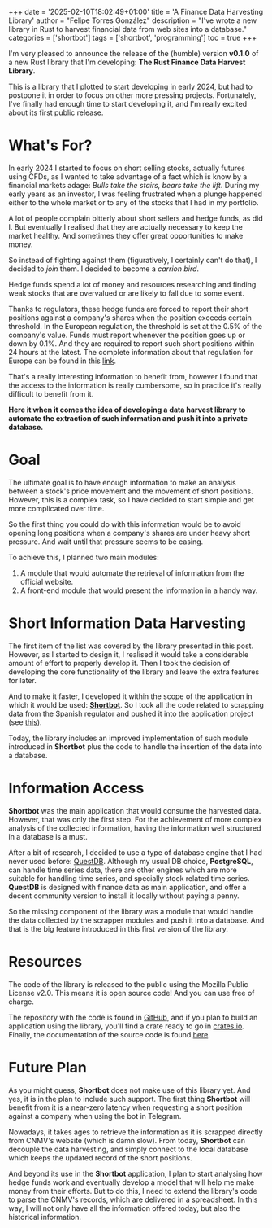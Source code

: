 +++
date = '2025-02-10T18:02:49+01:00'
title = 'A Finance Data Harvesting Library'
author = "Felipe Torres González"
description = "I've wrote a new library in Rust to harvest financial data from web sites into a database."
categories = ['shortbot']
tags = ['shortbot', 'programming']
toc = true
+++

I'm very pleased to announce the release of the (humble) version **v0.1.0** of a new Rust library that I'm developing: **The Rust Finance Data Harvest Library**.

This is a library that I plotted to start developing in early 2024, but had to postpone it in order to focus on other more pressing projects. Fortunately, I've finally had enough time to start developing it, and I'm really excited about its first public release.

# What's For?

In early 2024 I started to focus on short selling stocks, actually futures using CFDs, as I wanted to take advantage of a fact which is know by a financial markets adage: _Bulls take the stairs, bears take the lift_. During my early years as an investor, I was feeling frustrated when a plunge happened either to the whole market or to any of the stocks that I had in my portfolio.

A lot of people complain bitterly about short sellers and hedge funds, as did I. But eventually I realised that they are actually necessary to keep the market healthy. And sometimes they offer great opportunities to make money.

So instead of fighting against them (figuratively, I certainly can't do that), I decided to _join_ them. I decided to become a _carrion bird_. 

Hedge funds spend a lot of money and resources researching and finding weak stocks that are overvalued or are likely to fall due to some event. 

Thanks to regulators, these hedge funds are forced to report their short positions against a company's shares when the position exceeds certain threshold. In the European regulation, the threshold is set at the 0.5% of the company's value. Funds must report whenever the position goes up or down by 0.1%. And they are required to report such short positions within 24 hours at the latest. The complete information about that regulation for Europe can be found in this [link](https://eur-lex.europa.eu/legal-content/EN/TXT/HTML/?uri=CELEX:02012R0236-20240116).

That's a really interesting information to benefit from, however I found that the access to the information is really cumbersome, so in practice it's really difficult to benefit from it.

**Here it when it comes the idea of developing a data harvest library to automate the extraction of such information and push it into a private database.**

# Goal

The ultimate goal is to have enough information to make an analysis between a stock's price movement and the movement of short positions. However, this is a complex task, so I have decided to start simple and get more complicated over time.

So the first thing you could do with this information would be to avoid opening long positions when a company's shares are under heavy short pressure. And wait until that pressure seems to be easing.

To achieve this, I planned two main modules:

1. A module that would automate the retrieval of information from the official website.
2. A front-end module that would present the information in a handy way.

# Short Information Data Harvesting

The first item of the list was covered by the library presented in this post. However, as I started to design it, I realised it would take a considerable amount of effort to properly develop it. Then I took the decision of developing the core functionality of the library and leave the extra features for later.

And to make it faster, I developed it within the scope of the application in which it would be used: [**Shortbot**](https://felipe.nubecita.eu/projects/shortbot/). So I took all the code related to scrapping data from the Spanish regulator and pushed it into the application project (see [this](https://github.com/felipet/shortbot/commit/2a91d7b6ee8a43de5a5555b3455f6f4030e694c4)).

Today, the library includes an improved implementation of such module introduced in **Shortbot** plus the code to handle the insertion of the data into a database.

# Information Access

**Shortbot** was the main application that would consume the harvested data. However, that was only the first step. For the achievement of more complex analysis of the collected information, having the information well structured in a database is a must.

After a bit of research, I decided to use a type of database engine that I had never used before: [QuestDB](https://questdb.com/). Although my usual DB choice, **PostgreSQL**, can handle time series data, there are other engines which are more suitable for handling time series, and specially stock related time series. **QuestDB** is designed with finance data as main application, and offer a decent community version to install it locally without paying a penny.

So the missing component of the library was a module that would handle the data collected by the scrapper modules and push it into a database. And that is the big feature introduced in this first version of the library.

# Resources

The code of the library is released to the public using the Mozilla Public License v2.0. This means it is open source code! And you can use free of charge.

The repository with the code is found in [GitHub](https://github.com/felipet/data_harvest), and if you plan to build an application using the library, you'll find a crate ready to go in [crates.io](https://crates.io/crates/data_harvest). Finally, the documentation of the source code is found [here](https://docs.rs/data_harvest/0.1.0/data_harvest/).

# Future Plan

As you might guess, **Shortbot** does not make use of this library yet. And yes, it is in the plan to include such support. The first thing **Shortbot** will benefit from it is a near-zero latency when requesting a short position against a company when using the bot in Telegram.

Nowadays, it takes ages to retrieve the information as it is scrapped directly from CNMV's website (which is damn slow).  From today, **Shortbot** can decouple the data harvesting, and simply connect to the local database which keeps the updated record of the short positions.

And beyond its use in the **Shortbot** application, I plan to start analysing how hedge funds work and eventually develop a model that will help me make money from their efforts. But to do this, I need to extend the library's code to parse the CNMV's records, which are delivered in a spreadsheet. In this way, I will not only have all the information offered today, but also the historical information.
